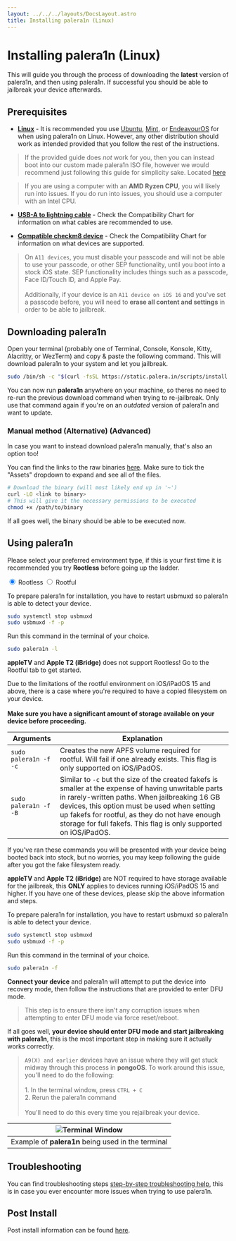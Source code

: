 ```yaml
---
layout: ../../../layouts/DocsLayout.astro
title: Installing palera1n (Linux)
---
```

# Installing palera1n (Linux)

This will guide you through the process of downloading the **latest** version of palera1n, and then using palera1n. If successful you should be able to jailbreak your device afterwards.

## Prerequisites
- __[Linux](/docs/reference/compatibility-chart)__ - It is recommended you use [Ubuntu](https://ubuntu.com/), [Mint](https://linuxmint.com/), or [EndeavourOS](https://endeavouros.com/) for when using palera1n on Linux. However, any other distribution should work as intended provided that you follow the rest of the instructions.

> If the provided guide does *not* work for you, then you can instead boot into our custom made palera1n ISO file, however we would recommend just following this guide for simplicity sake. Located [here](/docs/get-started/installing-palen1x-windows)

> If you are using a computer with an **AMD Ryzen CPU**, you will likely run into issues. If you do run into issues, you should use a computer with an Intel CPU.

- __[USB-A to lightning cable](/docs/reference/compatibility-chart)__ - Check the Compatibility Chart for information on what cables are recommended to use.

- __[Compatible checkm8 device](/docs/reference/compatibility-chart)__ - Check the Compatibility Chart for information on what devices are supported.

> On `A11 devices`, you must disable your passcode and will not be able to use your passcode, or other SEP functionality, until you boot into a stock iOS state. SEP functionality includes things such as a passcode, Face ID/Touch ID, and Apple Pay.<br/><br/>Additionally, if your device is an `A11 device on iOS 16` and you've set a passcode before, you will need to **erase all content and settings** in order to be able to jailbreak.

## Downloading palera1n
Open your terminal (probably one of Terminal, Console, Konsole, Kitty, Alacritty, or WezTerm) and copy & paste the following command. This will download palera1n to your system and let you jailbreak.

```sh
sudo /bin/sh -c "$(curl -fsSL https://static.palera.in/scripts/install.sh)"
```

You can now run **palera1n** anywhere on your machine, so theres no need to re-run the previous download command when trying to re-jailbreak. Only use that command again if you're on an *outdated* version of palera1n and want to update.

### Manual method (Alternative) (Advanced)
In case you want to instead download palera1n manually, that's also an option too!

You can find the links to the raw binaries [here](https://github.com/palera1n/palera1n/releases). Make sure to tick the "Assets" dropdown to expand and see all of the files.

```sh
# Download the binary (will most likely end up in '~')
curl -LO <link to binary>
# This will give it the necessary permissions to be executed
chmod +x /path/to/binary 
```

If all goes well, the binary should be able to be executed now.

## Using palera1n
Please select your preferred environment type, if this is your first time it is recommended you try **Rootless** before going up the ladder.

<tab-container>
    <input type="radio" id="tabToggle01" name="tabs" value="1" checked />
    <label for="tabToggle01" checked="checked">Rootless</label>
    <input type="radio" id="tabToggle02" name="tabs" value="2" />
    <label for="tabToggle02">Rootful</label>
    <tab-content>
<MarkdownRenderer class="docs-stuff">

To prepare palera1n for installation, you have to restart usbmuxd so palera1n is able to detect your device.

```sh
sudo systemctl stop usbmuxd
sudo usbmuxd -f -p
```

Run this command in the terminal of your choice.

```sh
sudo palera1n -l
```

<p class="markdown-warning">
<strong>appleTV</strong> and <strong>Apple T2 (iBridge)</strong> does not support Rootless! Go to the Rootful tab to get started.
</p>

</MarkdownRenderer>
    </tab-content>
    <tab-content>
<MarkdownRenderer class="docs-stuff">

<p class="markdown-warning">
Due to the limitations of the rootful environment on iOS/iPadOS 15 and above, there is a case where you're required to have a copied filesystem on your device.<br/><br/><strong>Make sure you have a significant amount of storage available on your device before proceeding.</strong>
</p>

|Arguments|Explanation|
|-|-|
|`sudo palera1n -f -c`|Creates the new APFS volume required for rootful. Will fail if one already exists. This flag is only supported on iOS/iPadOS.|
|`sudo palera1n -f -B`|Similar to `-c` but the size of the created fakefs is smaller at the expense of having unwritable parts in rarely-written paths. When jailbreaking 16 GB devices, this option must be used when setting up fakefs for rootful, as they do not have enough storage for full fakefs. This flag is only supported on iOS/iPadOS.|

If you've ran these commands you will be presented with your device being booted back into stock, but no worries, you may keep following the guide after you got the fake filesystem ready.

<p class="markdown-warning">
<strong>appleTV</strong>  and <strong>Apple T2 (iBridge)</strong>  are NOT required to have storage available for the jailbreak, this <strong>ONLY</strong> applies to devices running iOS/iPadOS 15 and higher. If you have one of these devices, please skip the above information and steps.
</p>

To prepare palera1n for installation, you have to restart usbmuxd so palera1n is able to detect your device.

```sh
sudo systemctl stop usbmuxd
sudo usbmuxd -f -p
```

Run this command in the terminal of your choice.

```sh
sudo palera1n -f
```




</MarkdownRenderer>
    </tab-content>
</tab-container>







**Connect your device** and palera1n will attempt to put the device into recovery mode, then follow the instructions that are provided to enter DFU mode.

> This step is to ensure there isn't any corruption issues when attempting to enter DFU mode via force reset/reboot.

If all goes well, **your device should enter DFU mode and start jailbreaking with palera1n**, this is the most important step in making sure it actually works correctly.

> `A9(X) and earlier` devices have an issue where they will get stuck midway through this process in **pongoOS**. To work around this issue, you'll need to do the following:<br/><br/>1. In the terminal window, press `CTRL + C`<br/>2. Rerun the palera1n command<br/><br/>You'll need to do this every time you rejailbreak your device.

| ![Terminal Window](https://github.com/palera1n/palera.in/assets/97859147/03f2338b-e870-4c23-8097-390c692c1d1f) |
|:-:|
|Example of **palera1n** being used in the terminal|

## Troubleshooting
<p class="markdown-info">
You can find troubleshooting steps <a href="/docs/troubleshoot/troubleshooting-steps">step-by-step troubleshooting help</a>, this is in case you ever encounter more issues when trying to use palera1n.
</p>

## Post Install
<p class="markdown-tip">
Post install information can be found <a href="/docs/get-started/post-install">here</a>.
</p>
